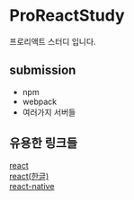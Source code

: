 # ProReactStudy

프로리액트 스터디 입니다.

## submission
* npm
* webpack
* 여러가지 서버들

## 유용한 링크들
[react](https://facebook.github.io/react/index.html)  
[react(한글)](https://facebook.github.io/react/docs/getting-started-ko-KR.html)   
[react-native](https://facebook.github.io/react-native/)   
